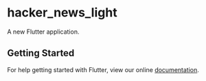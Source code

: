 # hacker_news_light

A new Flutter application.

## Getting Started

For help getting started with Flutter, view our online
[documentation](https://flutter.io/).
